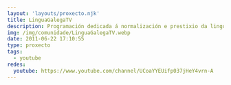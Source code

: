 ```yaml
---
layout: 'layouts/proxecto.njk'
title: LinguaGalegaTV
description: Programación dedicada á normalización e prestixio da lingua galega
img: /img/comunidade/LinguaGalegaTV.webp
date: 2011-06-22 17:10:55
type: proxecto
tags:
  - youtube
redes:
  youtube: https://www.youtube.com/channel/UCoaYYEUifp037jHeY4vrn-A
---
```

